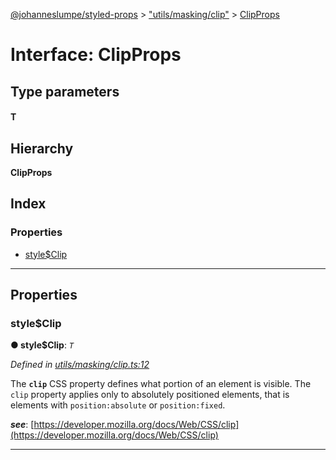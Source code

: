 [@johanneslumpe/styled-props](../README.md) > ["utils/masking/clip"](../modules/_utils_masking_clip_.md) > [ClipProps](../interfaces/_utils_masking_clip_.clipprops.md)

# Interface: ClipProps

## Type parameters
#### T 
## Hierarchy

**ClipProps**

## Index

### Properties

* [style$Clip](_utils_masking_clip_.clipprops.md#style_clip)

---

## Properties

<a id="style_clip"></a>

###  style$Clip

**● style$Clip**: *`T`*

*Defined in [utils/masking/clip.ts:12](https://github.com/johanneslumpe/styled-props/blob/8e709f1/src/utils/masking/clip.ts#L12)*

The **`clip`** CSS property defines what portion of an element is visible. The `clip` property applies only to absolutely positioned elements, that is elements with `position:absolute` or `position:fixed`.

*__see__*: [https://developer.mozilla.org/docs/Web/CSS/clip](https://developer.mozilla.org/docs/Web/CSS/clip)

___

